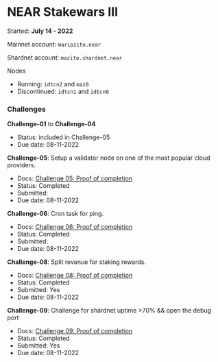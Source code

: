# NEAR Stakewars III

Started: **July 14 - 2022**

Mainnet account: `mariozito.near`

Shardnet account: `mazito.shardnet.near`

Nodes 
- Running: `idtcn2` and `maz0`
- Discontinued: `idtcn1` and `idtcn0` 

### Challenges

**Challenge-01** to **Challenge-04** 
- Status: included in Challenge-05
- Due date: 08-11-2022

**Challenge-05**: Setup a validator node on one of the most popular cloud providers.
- Docs: [Challenge 05: Proof of completion](./docs/challenge-05/index.md)
- Status: Completed
- Submitted: 
- Due date: 08-11-2022

**Challenge-06**: Cron task for ping.
- Docs: [Challenge 06: Proof of completion](./docs/challenge-06/index.md)
- Status: Completed
- Submitted: 
- Due date: 08-11-2022

**Challenge-08**: Split revenue for staking rewards.
- Docs: [Challenge 08: Proof of completion](./docs/challenge-08/index.md)
- Status: Completed
- Submitted: Yes
- Due date: 08-11-2022

**Challenge-09**: Challenge for shardnet uptime >70% && open the debug port
- Docs: [Challenge 09: Proof of completion](./docs/challenge-09/index.md)
- Status: Completed
- Submitted: Yes
- Due date: 08-11-2022
